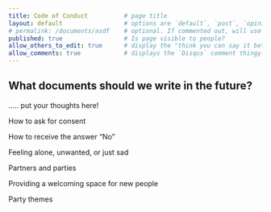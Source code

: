 ```yaml
---
title: Code of Conduct          # page title
layout: default                 # options are `default`, `post`, `opinion`
# permalink: /documents/asdf    # optional. If commented out, will use the file path as the url.
published: true                 # Is page visible to people?
allow_others_to_edit: true      # display the "think you can say it better?" link at the bottom of the file.
allow_comments: true            # displays the `Disqus` comment thingy.
---
```



## What documents should we write in the future?

..... put your thoughts here!


How to ask for consent

How to receive the answer “No”

Feeling alone, unwanted, or just sad

Partners and parties

Providing a welcoming space for new people

Party themes

